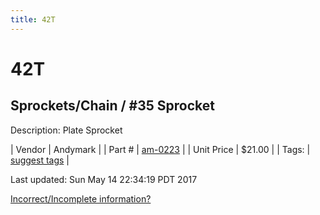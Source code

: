 ```yaml
---
title: 42T
---
```


# 42T
## Sprockets/Chain / #35 Sprocket
Description: 	Plate Sprocket 

| Vendor | Andymark | 
| Part # | [am-0223](http://www.andymark.com/Sprocket-p/am-0223.htm) | 
| Unit Price | $21.00 | 
| Tags: | [suggest tags](https://docs.google.com/forms/d/e/1FAIpQLSeWyY8v3RgOty-MyWmh9U0iivNYN_molChYyS-0U-o-kOAv_g/viewform) | 

Last updated: Sun May 14 22:34:19 PDT 2017

 [Incorrect/Incomplete information?](https://docs.google.com/forms/d/e/1FAIpQLSeWyY8v3RgOty-MyWmh9U0iivNYN_molChYyS-0U-o-kOAv_g/viewform)